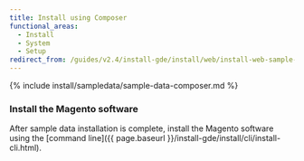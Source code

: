 ```yaml
---
title: Install using Composer
functional_areas:
  - Install
  - System
  - Setup
redirect_from: /guides/v2.4/install-gde/install/web/install-web-sample-data-composer.html
---
```


{% include install/sampledata/sample-data-composer.md %}

### Install the Magento software

After sample data installation is complete, install the Magento software using the [command line]({{ page.baseurl }}/install-gde/install/cli/install-cli.html).
